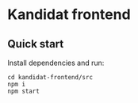 # Kandidat frontend

## Quick start
Install dependencies and run:

```shell
cd kandidat-frontend/src
npm i
npm start
```
